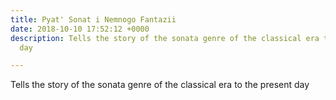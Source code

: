 ```yaml
---
title: Pyat' Sonat i Nemnogo Fantazii
date: 2018-10-10 17:52:12 +0000
description: Tells the story of the sonata genre of the classical era to the present
  day

---
```

Tells the story of the sonata genre of the classical era to the present day 